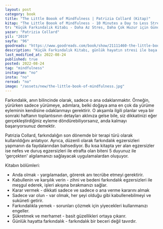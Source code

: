 ```yaml
---
layout: post
category: book
title: "The Little Boook of Mindfulness | Patrizia Collard (Kitap)"
kitap: "The Little Boook of Mindfulness - 10 Minutes a Day to Less Stress, More Peace"
tr: "Küçük Farkındalık Kitabı - Daha Az Stres, Daha Çok Huzur için Günde 10 Dakika"
yazar: "Patrizia Collard"
yil: "2019"
sayfa: "96"
goodreads: "https://www.goodreads.com/book/show/21111460-the-little-book-of-mindfulness"
description: "Küçük Farkındalık Kitabı, günlük hayatın stresi ile başa çıkmak için 5-10 dakikada uygulanabilecek kısa farkındalık egzersizleri içeriyor."
last_modified_at: 2022-08-24
published: true
posted: 2022-08-24
tag: "mindfulness"
instagram: "no"
insta: "no"
reread: "no"
image: "/assets/new/the-little-book-of-mindfulness.jpg"
---
```


Farkındalık, anın bilincinde olarak, sadece o ana odaklanmaktır.  Örneğin, yürürken sadece yürümeye, adımlara, belki doğaya ama en çok da yürüme eyleminin kendisine odaklanmayı gerektirir. O akşamla ilgili planlar veya bir sonraki haftanın toplantısının detayları aklınıza gelse bile, siz dikkatinizi eğer gerçekleştirdiğiniz eyleme döndürebiliyorsanız, anda kalmayı başarıyorsunuz demektir.

Patrizia Collard, farkındalığın son dönemde bir terapi türü olarak kullanıldığını anlatıyor. Ayrıca, düzenli olarak farkındalık egzersizleri yapmanın da faydalarından bahsediyor. Bu kısa kitapta yer alan egzersizler ise nefes ve duruş egzersizleri ile etrafta olan biteni 5 duyunuz ile 'gerçekten' algılamanızı sağlayacak uygulamalardan oluşuyor.

Kitabın bölümleri:

- Anda olmak - yargılamadan, görerek anı tecrübe etmeyi gerektirir.
- Kabullenin ve karşılık verin - zihni ve bedeni farkındalık egzersizleri ile meşgul ederek, işleri akışına bırakmanızı sağlar.
- Karar vermek - dikkati sadece ve sadece o ana verme kararını almak
- Sadece var olun - var olmak, her şeyi olduğu gibi kabullenebilmeyi  ve suküneti getirir.
- Farkındalıkla yemek - sorunları çözmek için yiyecekleri kullanmanızı engeller.
- Şükretmek ve merhamet - basit güzellikleri ortaya çıkarır.
- Günlük hayatta farkındalık - farkındalık bir beceri değil tavırdır.

